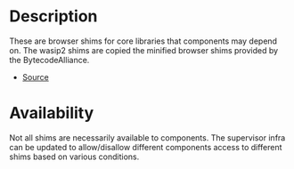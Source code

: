 # Description

These are browser shims for core libraries that components may depend on. The wasip2 shims are copied the minified browser shims provided by the BytecodeAlliance.

- [Source](https://github.com/bytecodealliance/jco/tree/main/packages/preview2-shim/lib/browser)

# Availability

Not all shims are necessarily available to components. The supervisor infra can be updated to allow/disallow different components access to different shims based on various conditions.
